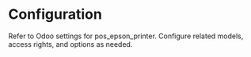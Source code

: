# Configuration

Refer to Odoo settings for pos_epson_printer. Configure related models, access rights, and options as needed.

